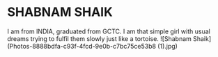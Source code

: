 # SHABNAM SHAIK
I am from INDIA, graduated from GCTC. I am that simple girl with usual dreams trying to fulfil them slowly just like a tortoise. 
![Shabnam Shaik](Photos-8888bdfa-c93f-4fcd-9e0b-c7bc75ce53b8 (1).jpg)

